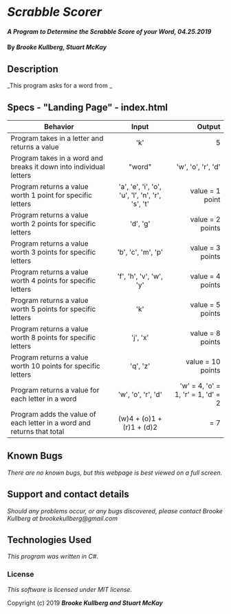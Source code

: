 # _Scrabble Scorer_

#### _A Program to Determine the Scrabble Score of your Word, 04.25.2019_

#### By _Brooke Kullberg, Stuart McKay_

## Description
_This program asks for a word from _

## Specs - "Landing Page" - index.html

| Behavior | Input | Output |
| ------------- |:-------------:| -----:|
| Program takes in a letter and returns a value | 'k' | 5 |
| Program takes in a word and breaks it down into individual letters | "word" | 'w', 'o', 'r', 'd' |
| Program returns a value worth 1 point for specific letters  | 'a', 'e', 'i', 'o', 'u', 'l', 'n', 'r', 's', 't' | value = 1 point |
| Program returns a value worth 2 points for specific letters  | 'd', 'g' | value = 2 points |
| Program returns a value worth 3 points for specific letters  | 'b', 'c', 'm', 'p' | value = 3 points |
| Program returns a value worth 4 points for specific letters  | 'f', 'h', 'v', 'w', 'y' | value = 4 points |
| Program returns a value worth 5 points for specific letters  | 'k' | value = 5 points |
| Program returns a value worth 8 points for specific letters  | 'j', 'x' | value = 8 points |
| Program returns a value worth 10 points for specific letters  | 'q', 'z' | value = 10 points |
| Program returns a value for each letter in a word | 'w', 'o', 'r', 'd' | 'w' = 4, 'o' = 1, 'r' = 1, 'd' = 2 |
| Program adds the value of each letter in a word and returns that total | (w)4 + (o)1 +(r)1 + (d)2 | = 7 |

## Known Bugs

_There are no known bugs, but this webpage is best viewed on a full screen._

## Support and contact details

_Should any problems occur, or any bugs discovered, please contact Brooke Kullberg at brookekullberg@gmail.com_

## Technologies Used

_This program was written in C#._

### License

*This software is licensed under MIT license.*

Copyright (c) 2019 **_Brooke Kullberg and Stuart McKay_**
